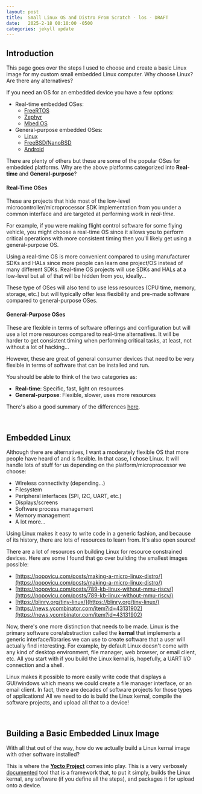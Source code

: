 ```yaml
---
layout: post
title:  Small Linux OS and Distro From Scratch - los - DRAFT
date:   2025-2-18 00:10:00 -0500
categories: jekyll update
---
```


## **Introduction**
This page goes over the steps I used to choose and create a basic Linux image for my custom small embedded Linux computer. Why choose Linux? Are there any alternatives?

If you need an OS for an embedded device you have a few options:
* Real-time embedded OSes:
    * [FreeRTOS](https://www.freertos.org/)
    * [Zephyr](https://www.zephyrproject.org/)
    * [Mbed OS](https://os.mbed.com/mbed-os/)
* General-purpose embedded OSes:
    * [Linux](https://git.kernel.org/pub/scm/linux/kernel/git/torvalds/linux.git/)
    * [FreeBSD/NanoBSD](https://docs.freebsd.org/en/articles/nanobsd/)
    * [Android](https://www.android.com/)

There are plenty of others but these are some of the popular OSes for embedded platforms. Why are the above platforms categorized into **Real-time** and **General-purpose**?

#### **Real-Time OSes**
These are projects that hide most of the low-level microcontroller/microprocessor SDK implementation from you under a common interface and are targeted at performing work in _real-time_. 

For example, if you were making flight control software for some flying vehicle, you might choose a real-time OS since it allows you to perform critical operations with more consistent timing then you'll likely get using a general-purpose OS.

Using a real-time OS is more convenient compared to using manufacturer SDKs and HALs since more people can learn one project/OS instead of many different SDKs. Real-time OS projects will use SDKs and HALs at a low-level but all of that will be hidden from you, ideally...

These type of OSes will also tend to use less resources (CPU time, memory, storage, etc.) but will typically offer less flexibility and pre-made software compared to general-purpose OSes.

#### **General-Purpose OSes**
These are flexible in terms of software offerings and configuration but will use a lot more resources compared to real-time alternatives. It will be harder to get consistent timing when performing critical tasks, at least, not without a lot of hacking...

However, these are great of general consumer devices that need to be very flexible in terms of software that can be installed and run.

You should be able to think of the two categories as:
* **Real-time**: Specific, fast, light on resources
* **General-purpose**: Flexible, slower, uses more resources

There's also a good summary of the differences [here](https://stackoverflow.com/questions/25871579/what-is-the-difference-between-rtos-and-embedded-linux).

<br>


## **Embedded Linux**
Although there are alternatives, I want a moderately flexible OS that more people have heard of and is flexible. In that case, I chose Linux. It will handle lots of stuff for us depending on the platform/microprocessor we choose:
* Wireless connectivity (depending...)
* Filesystem
* Peripheral interfaces (SPI, I2C, UART, etc.)
* Displays/screens
* Software process management
* Memory management
* A lot more...

Using Linux makes it easy to write code in a generic fashion, and because of its history, there are lots of resources to learn from. It's also open source!

There are a lot of resources on building Linux for resource constrained devices. Here are some I found that go over building the smallest images possible:
* [https://popovicu.com/posts/making-a-micro-linux-distro/](https://popovicu.com/posts/making-a-micro-linux-distro/)
* [https://popovicu.com/posts/789-kb-linux-without-mmu-riscv/](https://popovicu.com/posts/789-kb-linux-without-mmu-riscv/)
* [https://blinry.org/tiny-linux/](https://blinry.org/tiny-linux/)
* [https://news.ycombinator.com/item?id=43131902](https://news.ycombinator.com/item?id=43131902)

Now, there's one more distinction that needs to be made. Linux is the primary software core/abstraction called the **kernal** that implements a generic interface/libraries we can use to create software that a user will actually find interesting. For example, by default Linux doesn't come with any kind of desktop environment, file manager, web browser, or email client, etc. All you start with if you build the Linux kernal is, hopefully, a UART I/O connection and a shell.

Linux makes it possible to more easily write code that displays a GUI/windows which means we could create a file manager interface, or an email client. In fact, there are decades of software projects for those types of applications! All we need to do is build the Linux kernal, compile the software projects, and upload all that to a device!


<br>


## **Building a Basic Embedded Linux Image**
With all that out of the way, how do we actually build a Linux kernal image with other software installed?

This is where the [**Yocto Project**](https://www.yoctoproject.org/) comes into play. This is a very verbosely [documented](https://docs.yoctoproject.org/) tool that is a framework that, to put it simply, builds the Linux kernal, any software (if you define all the steps), and packages it for upload onto a device.